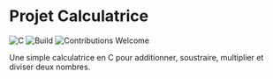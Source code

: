 # Projet Calculatrice

![C](https://img.shields.io/badge/language-C-blue)
![Build](https://img.shields.io/badge/build-passing-brightgreen)
![Contributions Welcome](https://img.shields.io/badge/contributions-welcome-orange)

Une simple calculatrice en C pour additionner, soustraire, multiplier et diviser deux nombres.


